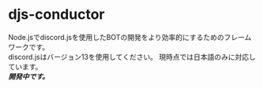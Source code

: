 # djs-conductor
Node.jsでdiscord.jsを使用したBOTの開発をより効率的にするためのフレームワークです。  
discord.jsはバージョン13を使用してください。
現時点では日本語のみに対応しています。  
***開発中です。***

